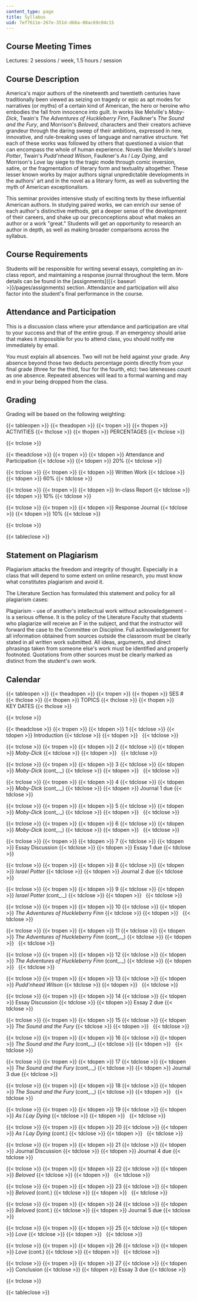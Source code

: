 ```yaml
---
content_type: page
title: Syllabus
uid: 7ef7611e-267e-351d-d66a-08ac69c04c15
---
```


Course Meeting Times
--------------------

Lectures: 2 sessions / week, 1.5 hours / session

Course Description
------------------

America's major authors of the nineteenth and twentieth centuries have traditionally been viewed as seizing on tragedy or epic as apt modes for narratives (or myths) of a certain kind of American, the hero or heroine who embodies the fall from innocence into guilt. In works like Melville's _Moby-Dick_, Twain's _The Adventures of Huckleberry Finn_, Faulkner's _The Sound and the Fury_, and Morrison's _Beloved_, characters and their creators achieve grandeur through the daring sweep of their ambitions, expressed in new, innovative, and rule-breaking uses of language and narrative structure. Yet each of these works was followed by others that questioned a vision that can encompass the whole of human experience. Novels like Melville's _Israel Potter_, Twain's _Pudd'nhead Wilson_, Faulkner's _As I Lay Dying_, and Morrison's _Love_ lay siege to the tragic mode through comic inversion, satire, or the fragmentation of literary form and textuality altogether. These lesser known works by major authors signal unpredictable developments in the authors' art and in the novel as a literary form, as well as subverting the myth of American exceptionalism.

This seminar provides intensive study of exciting texts by these influential American authors. In studying paired works, we can enrich our sense of each author's distinctive methods, get a deeper sense of the development of their careers, and shake up our preconceptions about what makes an author or a work "great." Students will get an opportunity to research an author in depth, as well as making broader comparisons across the syllabus.

Course Requirements
-------------------

Students will be responsible for writing several essays, completing an in-class report, and maintaining a response journal throughout the term. More details can be found in the [assignments]({{< baseurl >}}/pages/assignments) section. Attendance and participation will also factor into the student's final performance in the course.

Attendance and Participation
----------------------------

This is a discussion class where your attendance and participation are vital to your success and that of the entire group. If an emergency should arise that makes it impossible for you to attend class, you should notify me immediately by email.

You must explain all absences. Two will not be held against your grade. Any absence beyond those two deducts percentage points directly from your final grade (three for the third, four for the fourth, etc): two latenesses count as one absence. Repeated absences will lead to a formal warning and may end in your being dropped from the class.

Grading
-------

Grading will be based on the following weighting:

{{< tableopen >}}
{{< theadopen >}}
{{< tropen >}}
{{< thopen >}}
ACTIVITIES
{{< thclose >}}
{{< thopen >}}
PERCENTAGES
{{< thclose >}}

{{< trclose >}}

{{< theadclose >}}
{{< tropen >}}
{{< tdopen >}}
Attendance and Participation
{{< tdclose >}}
{{< tdopen >}}
20%
{{< tdclose >}}

{{< trclose >}}
{{< tropen >}}
{{< tdopen >}}
Written Work
{{< tdclose >}}
{{< tdopen >}}
60%
{{< tdclose >}}

{{< trclose >}}
{{< tropen >}}
{{< tdopen >}}
In-class Report
{{< tdclose >}}
{{< tdopen >}}
10%
{{< tdclose >}}

{{< trclose >}}
{{< tropen >}}
{{< tdopen >}}
Response Journal
{{< tdclose >}}
{{< tdopen >}}
10%
{{< tdclose >}}

{{< trclose >}}

{{< tableclose >}}

Statement on Plagiarism
-----------------------

Plagiarism attacks the freedom and integrity of thought. Especially in a class that will depend to some extent on online research, you must know what constitutes plagiarism and avoid it.

The Literature Section has formulated this statement and policy for all plagiarism cases:

Plagiarism - use of another's intellectual work without acknowledgement - is a serious offense. It is the policy of the Literature Faculty that students who plagiarize will receive an F in the subject, and that the instructor will forward the case to the Committee on Discipline. Full acknowledgement for all information obtained from sources outside the classroom must be clearly stated in all written work submitted. All ideas, arguments, and direct phrasings taken from someone else's work must be identified and properly footnoted. Quotations from other sources must be clearly marked as distinct from the student's own work.

Calendar
--------

{{< tableopen >}}
{{< theadopen >}}
{{< tropen >}}
{{< thopen >}}
SES #
{{< thclose >}}
{{< thopen >}}
TOPICS
{{< thclose >}}
{{< thopen >}}
KEY DATES
{{< thclose >}}

{{< trclose >}}

{{< theadclose >}}
{{< tropen >}}
{{< tdopen >}}
1
{{< tdclose >}}
{{< tdopen >}}
Introduction
{{< tdclose >}}
{{< tdopen >}}
 
{{< tdclose >}}

{{< trclose >}}
{{< tropen >}}
{{< tdopen >}}
2
{{< tdclose >}}
{{< tdopen >}}
_Moby-Dick_
{{< tdclose >}}
{{< tdopen >}}
 
{{< tdclose >}}

{{< trclose >}}
{{< tropen >}}
{{< tdopen >}}
3
{{< tdclose >}}
{{< tdopen >}}
_Moby-Dick_ (cont_._)
{{< tdclose >}}
{{< tdopen >}}
 
{{< tdclose >}}

{{< trclose >}}
{{< tropen >}}
{{< tdopen >}}
4
{{< tdclose >}}
{{< tdopen >}}
_Moby-Dick_ (cont_._)
{{< tdclose >}}
{{< tdopen >}}
Journal 1 due
{{< tdclose >}}

{{< trclose >}}
{{< tropen >}}
{{< tdopen >}}
5
{{< tdclose >}}
{{< tdopen >}}
_Moby-Dick_ (cont_._)
{{< tdclose >}}
{{< tdopen >}}
 
{{< tdclose >}}

{{< trclose >}}
{{< tropen >}}
{{< tdopen >}}
6
{{< tdclose >}}
{{< tdopen >}}
_Moby-Dick_ (cont_._)
{{< tdclose >}}
{{< tdopen >}}
 
{{< tdclose >}}

{{< trclose >}}
{{< tropen >}}
{{< tdopen >}}
7
{{< tdclose >}}
{{< tdopen >}}
Essay Discussion
{{< tdclose >}}
{{< tdopen >}}
Essay 1 due
{{< tdclose >}}

{{< trclose >}}
{{< tropen >}}
{{< tdopen >}}
8
{{< tdclose >}}
{{< tdopen >}}
_Israel Potter_
{{< tdclose >}}
{{< tdopen >}}
Journal 2 due
{{< tdclose >}}

{{< trclose >}}
{{< tropen >}}
{{< tdopen >}}
9
{{< tdclose >}}
{{< tdopen >}}
_Israel Potter_ (cont_._)
{{< tdclose >}}
{{< tdopen >}}
 
{{< tdclose >}}

{{< trclose >}}
{{< tropen >}}
{{< tdopen >}}
10
{{< tdclose >}}
{{< tdopen >}}
_The Adventures of Huckleberry Finn_
{{< tdclose >}}
{{< tdopen >}}
 
{{< tdclose >}}

{{< trclose >}}
{{< tropen >}}
{{< tdopen >}}
11
{{< tdclose >}}
{{< tdopen >}}
_The Adventures of Huckleberry Finn_ (cont_._)
{{< tdclose >}}
{{< tdopen >}}
 
{{< tdclose >}}

{{< trclose >}}
{{< tropen >}}
{{< tdopen >}}
12
{{< tdclose >}}
{{< tdopen >}}
_The Adventures of Huckleberry Finn_ (cont_._)
{{< tdclose >}}
{{< tdopen >}}
 
{{< tdclose >}}

{{< trclose >}}
{{< tropen >}}
{{< tdopen >}}
13
{{< tdclose >}}
{{< tdopen >}}
_Pudd'nhead Wilson_
{{< tdclose >}}
{{< tdopen >}}
 
{{< tdclose >}}

{{< trclose >}}
{{< tropen >}}
{{< tdopen >}}
14
{{< tdclose >}}
{{< tdopen >}}
Essay Discussion
{{< tdclose >}}
{{< tdopen >}}
Essay 2 due
{{< tdclose >}}

{{< trclose >}}
{{< tropen >}}
{{< tdopen >}}
15
{{< tdclose >}}
{{< tdopen >}}
_The Sound and the Fury_
{{< tdclose >}}
{{< tdopen >}}
 
{{< tdclose >}}

{{< trclose >}}
{{< tropen >}}
{{< tdopen >}}
16
{{< tdclose >}}
{{< tdopen >}}
_The Sound and the Fury_ (cont_._)
{{< tdclose >}}
{{< tdopen >}}
 
{{< tdclose >}}

{{< trclose >}}
{{< tropen >}}
{{< tdopen >}}
17
{{< tdclose >}}
{{< tdopen >}}
_The Sound and the Fury_ (cont_._)
{{< tdclose >}}
{{< tdopen >}}
Journal 3 due
{{< tdclose >}}

{{< trclose >}}
{{< tropen >}}
{{< tdopen >}}
18
{{< tdclose >}}
{{< tdopen >}}
_The Sound and the Fury_ (cont_._)
{{< tdclose >}}
{{< tdopen >}}
 
{{< tdclose >}}

{{< trclose >}}
{{< tropen >}}
{{< tdopen >}}
19
{{< tdclose >}}
{{< tdopen >}}
_As I Lay Dying_
{{< tdclose >}}
{{< tdopen >}}
 
{{< tdclose >}}

{{< trclose >}}
{{< tropen >}}
{{< tdopen >}}
20
{{< tdclose >}}
{{< tdopen >}}
_As I Lay Dying_ (cont.)
{{< tdclose >}}
{{< tdopen >}}
 
{{< tdclose >}}

{{< trclose >}}
{{< tropen >}}
{{< tdopen >}}
21
{{< tdclose >}}
{{< tdopen >}}
Journal Discussion
{{< tdclose >}}
{{< tdopen >}}
Journal 4 due
{{< tdclose >}}

{{< trclose >}}
{{< tropen >}}
{{< tdopen >}}
22
{{< tdclose >}}
{{< tdopen >}}
_Beloved_
{{< tdclose >}}
{{< tdopen >}}
 
{{< tdclose >}}

{{< trclose >}}
{{< tropen >}}
{{< tdopen >}}
23
{{< tdclose >}}
{{< tdopen >}}
_Beloved_ (cont.)
{{< tdclose >}}
{{< tdopen >}}
 
{{< tdclose >}}

{{< trclose >}}
{{< tropen >}}
{{< tdopen >}}
24
{{< tdclose >}}
{{< tdopen >}}
_Beloved_ (cont.)
{{< tdclose >}}
{{< tdopen >}}
Journal 5 due
{{< tdclose >}}

{{< trclose >}}
{{< tropen >}}
{{< tdopen >}}
25
{{< tdclose >}}
{{< tdopen >}}
_Love_
{{< tdclose >}}
{{< tdopen >}}
 
{{< tdclose >}}

{{< trclose >}}
{{< tropen >}}
{{< tdopen >}}
26
{{< tdclose >}}
{{< tdopen >}}
_Love_ (cont.)
{{< tdclose >}}
{{< tdopen >}}
 
{{< tdclose >}}

{{< trclose >}}
{{< tropen >}}
{{< tdopen >}}
27
{{< tdclose >}}
{{< tdopen >}}
Conclusion
{{< tdclose >}}
{{< tdopen >}}
Essay 3 due
{{< tdclose >}}

{{< trclose >}}

{{< tableclose >}}